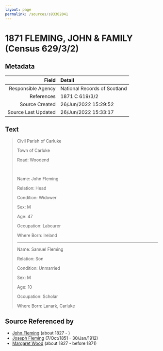 ```yaml
---
layout: page
permalink: /sources/s93302041
---
```


# 1871 FLEMING, JOHN & FAMILY (Census 629/3/2)

## Metadata

Field | Detail
---:|:---
Responsible Agency | National Records of Scotland
References | 1871 C 619/3/2
Source Created | 26/Jun/2022 15:29:52
Source Last Updated | 26/Jun/2022 15:33:17

## Text

> Civil Parish of Carluke
>
> Town of Carluke
>
> Road: Woodend
>
> <br/>
>
> Name: John Fleming
>
> Relation: Head
>
> Condition: Widower
>
> Sex: M
>
> Age: 47
>
> Occupation: Labourer
>
> Where Born: Ireland
>
> ---
>
> Name: Samuel Fleming
>
> Relation: Son
>
> Condition: Unmarried
>
> Sex: M
>
> Age: 10
>
> Occupation: Scholar
>
> Where Born: Lanark, Carluke
>

## Source Referenced by

* [John Fleming](../people/@39983533@-john-fleming-b1827-d.md) (about 1827 - )
* [Joseph Fleming](../people/@57117702@-joseph-fleming-b1851-10-7-d1912-1-30.md) (7/Oct/1851 - 30/Jan/1912)
* [Margaret Wood](../people/@50500805@-margaret-wood-b1827-d1871.md) (about 1827 - before 1871)
